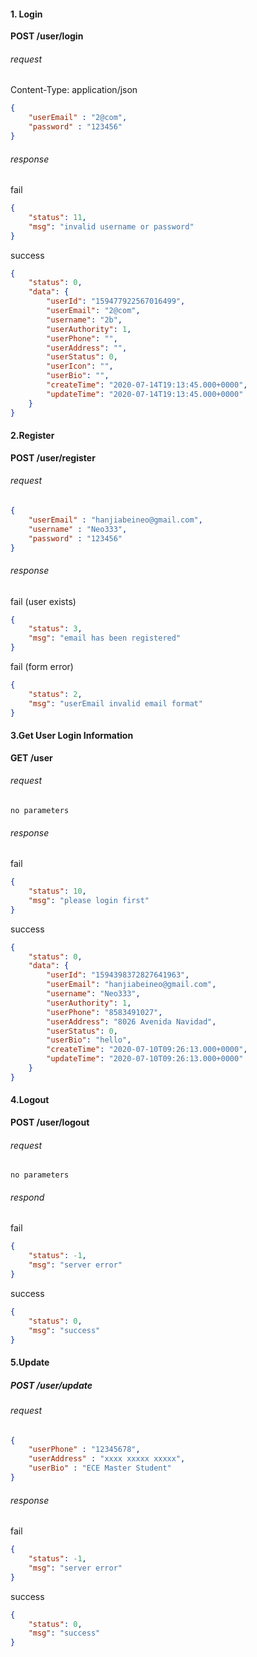 #### 1. Login

**POST /user/login** 

###### request

Content-Type: application/json

```json
{
    "userEmail" : "2@com",
    "password" : "123456"
}
```

###### response

fail

```json
{
    "status": 11,
    "msg": "invalid username or password"
}
```

success

```json
{
    "status": 0,
    "data": {
        "userId": "159477922567016499",
        "userEmail": "2@com",
        "username": "2b",
        "userAuthority": 1,
        "userPhone": "",
        "userAddress": "",
        "userStatus": 0,
        "userIcon": "",
        "userBio": "",
        "createTime": "2020-07-14T19:13:45.000+0000",
        "updateTime": "2020-07-14T19:13:45.000+0000"
    }
}
```

#### 2.Register

**POST /user/register**

###### request

```json
{
    "userEmail" : "hanjiabeineo@gmail.com",
    "username" : "Neo333",
    "password" : "123456"
}
```

###### response

fail (user exists)

```json
{
    "status": 3,
    "msg": "email has been registered"
}
```

fail (form error)

```json
{
    "status": 2,
    "msg": "userEmail invalid email format"
}
```

#### 3.Get User Login Information

**GET /user**

###### request

```
no parameters
```

###### response

fail

```json
{
    "status": 10,
    "msg": "please login first"
}
```

success

```json
{
    "status": 0,
    "data": {
        "userId": "1594398372827641963",
        "userEmail": "hanjiabeineo@gmail.com",
        "username": "Neo333",
        "userAuthority": 1,
        "userPhone": "8583491027",
        "userAddress": "8026 Avenida Navidad",
        "userStatus": 0,
        "userBio": "hello",
        "createTime": "2020-07-10T09:26:13.000+0000",
        "updateTime": "2020-07-10T09:26:13.000+0000"
    }
}
```

#### 4.Logout

**POST /user/logout**

###### request

```
no parameters
```



###### respond

fail

```json
{
    "status": -1,
    "msg": "server error"
}
```

success

```json
{
    "status": 0,
    "msg": "success"
}
```

#### 5.Update

##### POST /user/update

###### request

```json
{
    "userPhone" : "12345678",
    "userAddress" : "xxxx xxxxx xxxxx",
    "userBio" : "ECE Master Student"
}
```

###### response

fail

```json
{
    "status": -1,
    "msg": "server error"
}
```

success

```json
{
    "status": 0,
    "msg": "success"
}
```

